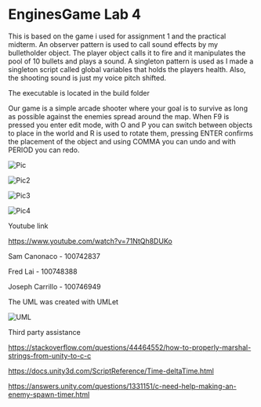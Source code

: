 # EnginesGame Lab 4

This is based on the game i used for assignment 1 and the practical midterm. 
An observer pattern is used to call sound effects by my bulletholder object. The player object calls it to fire and it manipulates the pool of 10 bullets and plays a sound.
A singleton pattern is used as I made a singleton script called global variables that holds the players health.
Also, the shooting sound is just my voice pitch shifted.

The executable is located in the build folder

Our game is a simple arcade shooter where your goal is to survive as long as possible against the enemies spread around the map. When F9 is pressed you enter edit mode, with O and P you can switch between objects to place in the world and R is used to rotate them, pressing ENTER confirms the placement of the object and using COMMA you can undo and with PERIOD you can redo. 


![Pic](https://user-images.githubusercontent.com/56273398/138728696-b6bd979c-5c3f-487c-897d-6a1412cca7bc.PNG)

![Pic2](https://user-images.githubusercontent.com/56273398/138728713-7daf3a0f-ae06-4a0e-b405-385d870d64b9.PNG)

![Pic3](https://user-images.githubusercontent.com/56273398/138728724-ddca4172-06d5-49d7-a63c-57c7fbe31b1d.PNG)

![Pic4](https://user-images.githubusercontent.com/56273398/138728743-c8f494a6-0f7b-4475-ae35-52d6cc58b95d.PNG)


Youtube link

https://www.youtube.com/watch?v=71NtQh8DUKo

Sam Canonaco - 100742837

Fred Lai - 100748388

Joseph Carrillo - 100746949


The UML was created with UMLet

![UML](https://user-images.githubusercontent.com/56273398/138726226-b768299d-c483-4c01-ac8c-e49eaeae0e0d.PNG)


Third party assistance

https://stackoverflow.com/questions/44464552/how-to-properly-marshal-strings-from-unity-to-c-c

https://docs.unity3d.com/ScriptReference/Time-deltaTime.html

https://answers.unity.com/questions/1331151/c-need-help-making-an-enemy-spawn-timer.html
